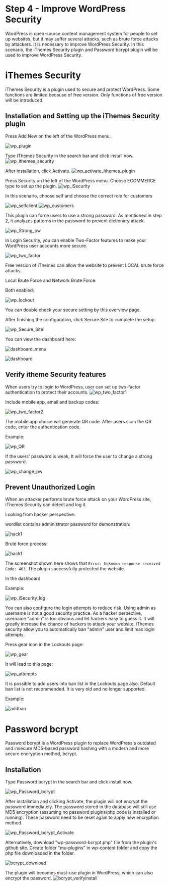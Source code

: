 # Step 4 - Improve WordPress Security

WordPress is open-source content management system for people to set up websites, but it may suffer several attacks, such as brute force attacks by attackers. It is necessary to improve WordPress Security. In this scenario, the iThemes Security plugin and Password bcrypt plugin will be used to improve WordPress Security.
# iThemes Security
iThemes Security is a plugin used to secure and protect WordPress. Some functions are limited because of free version. Only functions of free version will be introduced.

## Installation and Setting up the iThemes Security plugin
Press Add New on the left of the WordPress menu.

![wp_plugin](./assets/wp_plugin.png)

Type iThemes Security in the search bar and click install now.
![wp_ithemes_security](./assets/wp_ithemes_security1.png)

After installation, click Activate.
![wp_activate_ithemes_plugin](./assets/wp_activate_ithemes_plugin1.png)

Press Security on the left of the WordPress menu.
Choose ECOMMERCE type to set up the plugin.
![wp_iSecurity](./assets/wp_iSecurity.png)

In this scenario, choose self and choose the correct role for customers

![wp_selfclient](./assets/selfclient.png)
![wp_customers](./assets/selectcustomer.png)

This plugin can force users to use a strong password. As mentioned in step 2, it analyzes patterns in the password to prevent dictionary attack.

![wp_Strong_pw](./assets/wp_Strong_pw.png)

In Login Security, you can enable Two-Factor features to make your WordPress user accounts more secure.

![wp_two_factor](./assets/wp_two_factor.png)

Free version of iThemes can allow the website to prevent LOCAL brute force attacks.

Local Brute Force and Network Brute Force:

Both enabled:

![wp_lockout](./assets/lockouts.png)

You can double check your secure setting by this overview page.

After finishing the configuration, click Secure Site to complete the setup.

![wp_Secure_Site](./assets/wp_Secure_Site.png)

You can view the dashboard here:

![dashboard_menu](./assets/dashboard_menu.png)

![dashboard](./assets/dashboard1.png)

## Verify itheme Security features
When users try to login to WordPress, user can set up two-factor authentication to protect their accounts.
![wp_two_factor1](./assets/wp_two_factor1.png)

Include mobile app, email and backup codes:

![wp_two_factor2](./assets/wp_two_factor2.png)

The mobile app choice will generate QR code. After users scan the QR code, enter the authentication code.

Example:

![wp_QR](./assets/QRcode.png)

If the users' password is weak, It will force the user to change a strong password.

![wp_change_pw](./assets/wp_change_pw.png)

## Prevent Unauthorized Login 

When an attacker performs brute force attack on your WordPress site, iThemes Security can detect and log it.

Looking from hacker perspective:

wordlist contains administrator password for demonstration:

![hack1](./assets/hack1.png)

Brute force process:

![hack1](./assets/hack2.png)

The screenshot shown here shows that `Error: Unknown response received Code: 403`. The plugin successfully protected the website.

In the dashboard

Example:

![wp_iSecurity_log](./assets/wp_iSecurity_log.png)

You can also configure the login attempts to reduce risk. Using admin as username is not a good security practice. As a hacker perpective, username "admin" is too obvious and let hackers easy to guess it. It will greatly increase the chance of hackers to attack your website.
iThemes security allow you to automatically ban "admin" user and limit max login attempts. 

Press gear icon in the Lockouts page:

![wp_gear](./assets/attempts0.png)

It will lead to this page:

![wp_attempts](./assets/attempts.png)

It is possible to add users into ban list in the Lockouts page also. Default ban list is not recommended. It is very old and no longer supported. 

Example:

![addban](./assets/addban.png)


# Password bcrypt
Password bcrypt is a WordPress plugin to replace WordPress's outdated and insecure MD5-based password hashing with a modern and more secure encryption method, bcrypt.

## Installation
Type Password bcrypt in the search bar and click install now.

![wp_Password_bcrypt](./assets/wp_Password_bcrypt.png)

After installation and clicking Activate, the plugin will not encrypt the password immediately. The password stored in the database will still use MD5 encryption (assuming no password plugins/php code is installed or running). These password need to be reset again to apply new encryption method.

![wp_Password_bcrypt_Activate](./assets/wp_Password_bcrypt_Activate.png)
 
Alternatively, download "wp-password-bcrypt.php" file from the plugin's github site.
Create folder "mu-plugins" in wp-content folder and copy the php file downloaded in the folder.

![bcrypt_download](./assets/bcrypt_download.PNG)

The plugin will becomes must-use plugin in WordPress, which can also encrypt the password.
![bcrypt_verifyinstall](./assets/bcrypt_verifyinstall.PNG)
